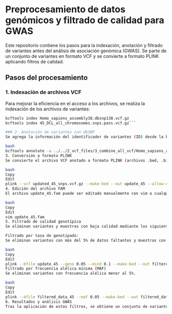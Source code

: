 # Preprocesamiento de datos genómicos y filtrado de calidad para GWAS  

Este repositorio contiene los pasos para la indexación, anotación y filtrado de variantes antes del análisis de asociación genómica (GWAS). Se parte de un conjunto de variantes en formato VCF y se convierte a formato PLINK aplicando filtros de calidad.

## Pasos del procesamiento  

### 1. **Indexación de archivos VCF**  
Para mejorar la eficiencia en el acceso a los archivos, se realiza la indexación de los archivos de variantes:  

```bash
bcftools index Homo_sapiens_assembly38.dbsnp138.vcf.gz
bcftools index 45_DCL_all_chromosomes.snps.pass.vcf.gz```

### 2. Anotación de variantes con dbSNP
Se agrega la información del identificador de variantes (ID) desde la base de datos dbSNP al archivo de variantes de interés:

bash
bcftools annotate -a ../../2_vcf_files/3_combine_all_vcf/Homo_sapiens_assembly38.dbsnp138.vcf.gz -c ID 45_DCL_all_chromosomes.snps.pass.vcf.gz -O z -o updated_45_snps.vcf.gz
3. Conversión a formato PLINK
Se convierte el archivo VCF anotado a formato PLINK (archivos .bed, .bim, .fam):

bash
Copy
Edit
plink --vcf updated_45_snps.vcf.gz --make-bed --out update_45 --allow-extra-chr
4. Edición del archivo FAM
El archivo update_45.fam puede ser editado manualmente con vim o cualquier otro editor de texto en caso de que sea necesario ajustar las etiquetas de fenotipos o IDs.

bash
Copy
Edit
vim update_45.fam
5. Filtrado de calidad genotípica
Se eliminan variantes y muestras con baja calidad mediante los siguientes filtros:

Filtrado por tasa de genotipado:
Se eliminan variantes con más del 5% de datos faltantes y muestras con más del 10% de datos faltantes.

bash
Copy
Edit
plink --bfile update_45 --geno 0.05 --mind 0.1 --make-bed --out filtered_data_45 --allow-extra-chr --allow-no-sex
Filtrado por frecuencia alélica mínima (MAF)
Se eliminan variantes con frecuencia alélica menor al 5%.

bash
Copy
Edit
plink --bfile filtered_data_45 --maf 0.05 --make-bed --out filtered_data_maf_45 --allow-extra-chr --allow-no-sex
6. Resultados y análisis GWAS
Tras la aplicación de estos filtros, se obtiene un conjunto de variantes de alta calidad en formato PLINK listo para el análisis de asociación genética (GWAS). Se parte de un número inicial de variantes y se reducen a una cantidad determinada tras los filtros de calidad.

